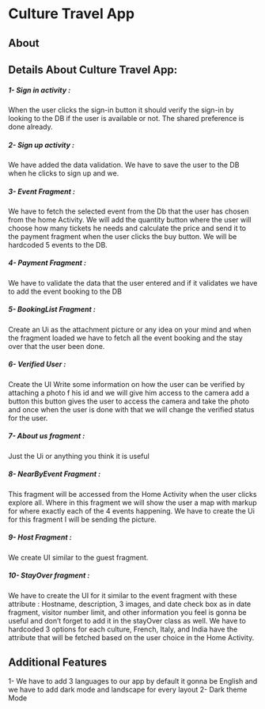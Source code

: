 <h1>Culture Travel App</h1>

<h2>About</h2>



<h2>Details About Culture Travel App:</h2>

<h5>1- Sign in activity : </h5>
When the user clicks the sign-in button it should verify the sign-in by looking to the DB if the user is available or not. 
The shared preference is done already. 


<h5>2- Sign up activity : </h5>
We have added the data validation. We have to save the user to the DB when he clicks to sign up and we. 


<h5>3- Event Fragment : </h5>
We have to fetch the selected event from the Db that the user has chosen from the home Activity. We will add the quantity button where the user will choose how many tickets he needs and calculate the price and send it to the payment fragment when the user clicks the buy button.
We will be hardcoded 5 events to the DB. 



<h5>4- Payment Fragment : </h5>
We have to validate the data that the user entered and if it validates we have to add the event booking to the DB 




<h5>5- BookingList Fragment :</h5>
Create an Ui as the attachment picture or any idea on your mind and when the fragment loaded we have to fetch all the event booking and the stay over that the user been done. 


<h5>6- Verified User :</h5>
Create the UI Write some information on how the user can be verified by attaching a photo f his id and we will give him access to the camera add a button this button gives the user to access the camera and take the photo and once when the user is done with that we will change the verified status for the user. 


 <h5>7- About us fragment :</h5>
Just the Ui or anything you think it is useful



<h5>8- NearByEvent Fragment :</h5>
This fragment will be accessed from the Home Activity when the user clicks explore all. Where in this fragment we will show the user a map with markup for where exactly each of the 4 events happening. We have to create the Ui for this fragment I will be sending the picture. 



<h5>9- Host Fragment :</h5>
We create UI similar to the guest fragment.




<h5>10- StayOver fragment : </h5>
We have to create the UI for it similar to the event fragment with these attribute : 
Hostname, description, 3 images, and date check box as in date fragment, visitor number limit,  and other information you feel is gonna be useful and don’t forget to add it in the stayOver class as well. 
We have to hardcoded 3 options for each culture, French, Italy, and India have the attribute that will be fetched based on the user choice in the Home Activity. 











<h2>Additional Features</h2>
1-  We have to add 3 languages to our app by default it gonna be English and we have to add dark mode and landscape for every layout 
2- Dark theme Mode 

